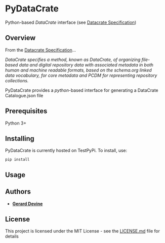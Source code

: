 # PyDataCrate

Python-based _DataCrate_ interface (see [Datacrate Specification](https://github.com/UTS-eResearch/datacrate/blob/master/spec/1.0/data_crate_specification_v1.0.md))

## Overview

From the [Datacrate Specification](https://github.com/UTS-eResearch/datacrate/blob/master/spec/1.0/data_crate_specification_v1.0.md)...

_DataCrate specifies a method, known as DataCrate, of organizing file-based data and digital repository data with associated metadata in both human and machine readable formats, based on the schema.org linked data vocabulary, for core metadata and PCDM for representing repository collections._

PyDataCrate provides a _python_-based interface for generating a DataCrate Catalogue.json file

## Prerequisites

Python 3+

## Installing

PyDataCrate is currently hosted on TestPyPi. To install, use:

```
pip install
```

## Usage

## Authors

*  [**Gerard Devine**](mailto:g.devine@westernsydney.edu.au)

## License

This project is licensed under the MIT License - see the [LICENSE.md](LICENSE.md) file for details


